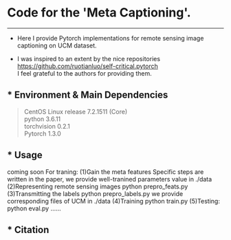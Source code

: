 # Code for the 'Meta Captioning'.
---------------------------------------------
* Here I provide Pytorch implementations for remote sensing image captioning on UCM dataset.

* I was inspired to an extent by the nice repositories <br> <https://github.com/ruotianluo/self-critical.pytorch> <br>
I feel grateful to the authors for providing them.

## * Environment & Main Dependencies
>CentOS Linux release 7.2.1511 (Core)<br>
>python 3.6.11<br>
>torchvision 0.2.1<br>
>Pytorch 1.3.0

## * Usage
coming soon
For traning:
(1)Gain the meta features 
Specific steps are written in the paper, we provide well-tranined parameters value in ./data
(2)Representing remote sensing images 
python prepro_feats.py
(3)Transmitting the labels
python prepro_labels.py 
we provide corresponding files of UCM in ./data
(4)Training
python train.py 
(5)Testing:
python eval.py 
......

## * Citation


